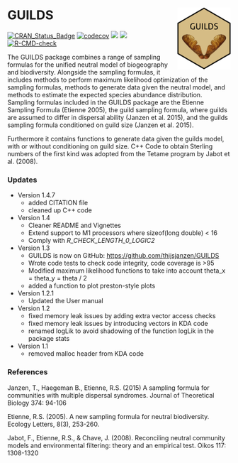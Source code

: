 # GUILDS <img src="https://github.com/thijsjanzen/GUILDS/blob/master/pics/guilds_sticker.png?raw=true" align="right" width="120" />
[![CRAN_Status_Badge](http://www.r-pkg.org/badges/version/GUILDS)](https://cran.r-project.org/package=GUILDS)
[![codecov](https://codecov.io/gh/thijsjanzen/GUILDS/branch/master/graph/badge.svg)](https://app.codecov.io/gh/thijsjanzen/GUILDS)
[![](http://cranlogs.r-pkg.org/badges/grand-total/GUILDS)](https://cran.r-project.org/package=GUILDS)
[![](http://cranlogs.r-pkg.org/badges/GUILDS)](https://cran.r-project.org/package=GUILDS)
[![R-CMD-check](https://github.com/thijsjanzen/GUILDS/workflows/R-CMD-check/badge.svg)](https://github.com/thijsjanzen/GUILDS/actions)

The GUILDS package combines a range of sampling formulas for the unified neutral model of biogeography and biodiversity. Alongside the sampling formulas, it includes methods to perform maximum likelihood optimization of the sampling formulas, methods to generate data given the neutral model, and methods to estimate the expected species abundance distribution. Sampling formulas included in the GUILDS package are the Etienne Sampling Formula (Etienne 2005), the guild sampling formula, where guilds are assumed to differ in dispersal ability (Janzen et al. 2015), and the guilds sampling formula conditioned on guild size (Janzen et al. 2015).

Furthermore it contains functions to generate data given the guilds model, with or without conditioning on guild size. C++ Code to obtain Sterling numbers of the first kind was adopted from the Tetame program by Jabot et al. (2008). 

### Updates
- Version 1.4.7
  - added CITATION file
  - cleaned up C++ code
- Version 1.4
  - Cleaner README and Vignettes
  - Extend support to M1 processors where sizeof(long double) < 16
  - Comply with _R_CHECK_LENGTH_0_LOGIC2_ 
- Version 1.3
  - GUILDS is now on GitHub: https://github.com/thijsjanzen/GUILDS
  - Wrote code tests to check code integrity, code coverage is >95
  - Modified maximum likelihood functions to take into account theta_x = theta_y = theta / 2
  - added a function to plot preston-style plots
- Version 1.2.1
  - Updated the User manual
- Version 1.2
  - fixed memory leak issues by adding extra vector access checks
  - fixed memory leak issues by introducing vectors in KDA code
  - renamed logLik to avoid shadowing of the function logLik in the package stats
- Version 1.1
  - removed malloc header from KDA code

### References
Janzen, T., Haegeman B., Etienne, R.S. (2015) A sampling formula for communities with multiple dispersal syndromes. Journal of Theoretical Biology 374: 94-106

Etienne, R.S. (2005). A new sampling formula for neutral biodiversity. Ecology Letters, 8(3), 253-260.

Jabot, F., Etienne, R.S., & Chave, J. (2008). Reconciling neutral community models and environmental filtering: theory and an empirical test. Oikos 117: 1308-1320
